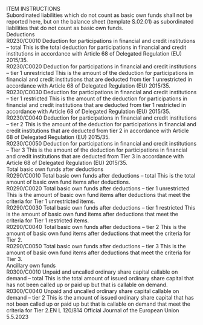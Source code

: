  
ITEM  INSTRUCTIONS  
Subordinated liabilities which do not count as basic own funds shall not be 
reported here, but on the balance sheet (template S.02.01) as subordinated 
liabilities that do not count as basic own funds.  
Deductions  
R0230/C0010  Deduction for participations in 
financial and credit institutions 
– total  This is the total deduction for participations in financial and credit institutions in 
accordance with Article 68 of Delegated Regulation (EU) 2015/35.  
R0230/C0020  Deduction for participations in 
financial and credit institutions 
– tier 1 unrestricted  This is the amount of the deduction for participations in financial and credit 
institutions that are deducted from tier 1 unrestricted in accordance with 
Article 68 of Delegated Regulation (EU) 2015/35.  
R0230/C0030  Deduction for participations in 
financial and credit institutions 
– tier 1 restricted  This is the amount of the deduction for participations in financial and credit 
institutions that are deducted from tier 1 restricted in accordance with Article 68 
of Delegated Regulation (EU) 2015/35.  
R0230/C0040  Deduction for participations in 
financial and credit institutions 
– tier 2  This is the amount of the deduction for participations in financial and credit 
institutions that are deducted from tier 2 in accordance with Article 68 of 
Delegated Regulation (EU) 2015/35.  
R0230/C0050  Deduction for participations in 
financial and credit institutions 
– Tier 3  This is the amount of the deduction for participations in financial and credit 
institutions that are deducted from Tier 3 in accordance with Article 68 of 
Delegated Regulation (EU) 2015/35.  
Total basic own funds after deductions  
R0290/C0010  Total basic own funds after 
deductions – total  This is the total amount of basic own fund items after deductions.  
R0290/C0020  Total basic own funds after 
deductions – tier 1 
unrestricted  This is the amount of basic own fund items after deductions that meet the criteria 
for Tier 1 unrestricted items.  
R0290/C0030  Total basic own funds after 
deductions – tier 1 restricted  This is the amount of basic own fund items after deductions that meet the criteria 
for Tier 1 restricted items.  
R0290/C0040  Total basic own funds after 
deductions – tier 2  This is the amount of basic own fund items after deductions that meet the criteria 
for Tier 2.  
R0290/C0050  Total basic own funds after 
deductions – tier 3  This is the amount of basic own fund items after deductions that meet the criteria 
for Tier 3.  
Ancillary own funds  
R0300/C0010  Unpaid and uncalled ordinary 
share capital callable on 
demand – total  This is the total amount of issued ordinary share capital that has not been called 
up or paid up but that is callable on demand.  
R0300/C0040  Unpaid and uncalled ordinary 
share capital callable on 
demand – tier 2  This is the amount of issued ordinary share capital that has not been called up or 
paid up but that is callable on demand that meet the criteria for Tier 2.EN  L 120/814 Official Journal of the European Union 5.5.2023
